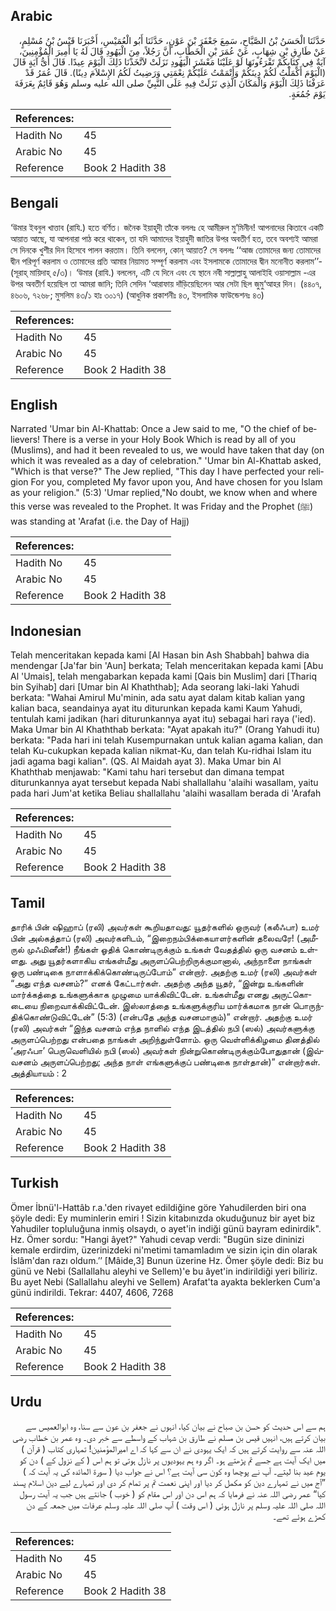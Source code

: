 ## Arabic


<div dir="rtl" lang="ar" style={{fontSize:'larger',backgroundColor:'#f8f9fa',padding:20}}>
حَدَّثَنَا الْحَسَنُ بْنُ الصَّبَّاحِ، سَمِعَ جَعْفَرَ بْنَ عَوْنٍ، حَدَّثَنَا أَبُو الْعُمَيْسِ، أَخْبَرَنَا قَيْسُ بْنُ مُسْلِمٍ، عَنْ طَارِقِ بْنِ شِهَابٍ، عَنْ عُمَرَ بْنِ الْخَطَّابِ، أَنَّ رَجُلاً، مِنَ الْيَهُودِ قَالَ لَهُ يَا أَمِيرَ الْمُؤْمِنِينَ، آيَةٌ فِي كِتَابِكُمْ تَقْرَءُونَهَا لَوْ عَلَيْنَا مَعْشَرَ الْيَهُودِ نَزَلَتْ لاَتَّخَذْنَا ذَلِكَ الْيَوْمَ عِيدًا‏.‏ قَالَ أَىُّ آيَةٍ قَالَ ‏(‏الْيَوْمَ أَكْمَلْتُ لَكُمْ دِينَكُمْ وَأَتْمَمْتُ عَلَيْكُمْ نِعْمَتِي وَرَضِيتُ لَكُمُ الإِسْلاَمَ دِينًا‏)‏‏.‏ قَالَ عُمَرُ قَدْ عَرَفْنَا ذَلِكَ الْيَوْمَ وَالْمَكَانَ الَّذِي نَزَلَتْ فِيهِ عَلَى النَّبِيِّ صلى الله عليه وسلم وَهُوَ قَائِمٌ بِعَرَفَةَ يَوْمَ جُمُعَةٍ‏.‏
</div>
<div style={{backgroundColor:'#f8f9fa',padding:20, marginBottom: 10}}><table> <thead> <tr> <th>References:</th> <th></th> </tr> </thead> <tbody><tr><td>Hadith No</td><td>45</td></tr><tr><td>Arabic No</td><td>45</td></tr><tr><td>Reference</td><td>Book 2 Hadith 38</td></tr></tbody></table></div>

## Bengali


<div dir="ltr" lang="bn" style={{fontSize:'larger',backgroundColor:'#f8f9fa',padding:20}}>
‘উমার ইবনুল খাত্তাব (রাযি.) হতে বর্ণিত। জনৈক ইয়াহূদী তাঁকে বললঃ হে আমীরুল মু’মিনীন! আপনাদের কিতাবে একটি আয়াত আছে, যা আপনারা পাঠ করে থাকেন, তা যদি আমাদের ইয়াহুদী জাতির উপর অবতীর্ণ হত, তবে অবশ্যই আমরা সে দিনকে খুশীর দিন হিসেবে পালন করতাম। তিনি বললেন, কোন্ আয়াত? সে বললঃ ‘‘আজ তোমাদের জন্য তোমাদের দ্বীন পরিপূর্ণ করলাম ও তোমাদের প্রতি আমার নিয়ামত সম্পূর্ণ করলাম এবং ইসলামকে তোমাদের দ্বীন মনোনীত করলাম’’- (সূরাহ্ মায়িদাহ্ ৫/৩)। ‘উমার (রাযি.) বললেন, এটি যে দিনে এবং যে স্থানে নবী সাল্লাল্লাহু আলাইহি ওয়াসাল্লাম -এর উপর অবতীর্ণ হয়েছিল তা আমরা জানি; তিনি সেদিন ‘আরাফায় দাঁড়িয়েছিলেন আর সেটা ছিল জুমু‘আহর দিন। (৪৪০৭, ৪৬০৬, ৭২৬৮; মুসলিম ৪৩/১ হাঃ ৩০১৭) (আধুনিক প্রকাশনীঃ ৪৩, ইসলামিক ফাউন্ডেশনঃ ৪৩)
</div>
<div style={{backgroundColor:'#f8f9fa',padding:20, marginBottom: 10}}><table> <thead> <tr> <th>References:</th> <th></th> </tr> </thead> <tbody><tr><td>Hadith No</td><td>45</td></tr><tr><td>Arabic No</td><td>45</td></tr><tr><td>Reference</td><td>Book 2 Hadith 38</td></tr></tbody></table></div>

## English


<div dir="ltr" lang="en" style={{fontSize:'larger',backgroundColor:'#f8f9fa',padding:20}}>
Narrated 'Umar bin Al-Khattab: Once a Jew said to me, "O the chief of believers! There is a verse in your Holy Book Which is read by all of you (Muslims), and had it been revealed to us, we would have taken that day (on which it was revealed as a day of celebration." 'Umar bin Al-Khattab asked, "Which is that verse?" The Jew replied, "This day I have perfected your religion For you, completed My favor upon you, And have chosen for you Islam as your religion." (5:3) 'Umar replied,"No doubt, we know when and where this verse was revealed to the Prophet. It was Friday and the Prophet (ﷺ) was standing at 'Arafat (i.e. the Day of Hajj)
</div>
<div style={{backgroundColor:'#f8f9fa',padding:20, marginBottom: 10}}><table> <thead> <tr> <th>References:</th> <th></th> </tr> </thead> <tbody><tr><td>Hadith No</td><td>45</td></tr><tr><td>Arabic No</td><td>45</td></tr><tr><td>Reference</td><td>Book 2 Hadith 38</td></tr></tbody></table></div>

## Indonesian


<div dir="ltr" lang="id" style={{fontSize:'larger',backgroundColor:'#f8f9fa',padding:20}}>
Telah menceritakan kepada kami [Al Hasan bin Ash Shabbah] bahwa dia mendengar [Ja'far bin 'Aun] berkata; Telah menceritakan kepada kami [Abu Al 'Umais], telah mengabarkan kepada kami [Qais bin Muslim] dari [Thariq bin Syihab] dari [Umar bin Al Khaththab]; Ada seorang laki-laki Yahudi berkata: "Wahai Amirul Mu'minin, ada satu ayat dalam kitab kalian yang kalian baca, seandainya ayat itu diturunkan kepada kami Kaum Yahudi, tentulah kami jadikan (hari diturunkannya ayat itu) sebagai hari raya ('ied). Maka Umar bin Al Khaththab berkata: "Ayat apakah itu?" (Orang Yahudi itu) berkata: "Pada hari ini telah Kusempurnakan untuk kalian agama kalian, dan telah Ku-cukupkan kepada kalian nikmat-Ku, dan telah Ku-ridhai Islam itu jadi agama bagi kalian". (QS. Al Maidah ayat 3). Maka Umar bin Al Khaththab menjawab: "Kami tahu hari tersebut dan dimana tempat diturunkannya ayat tersebut kepada Nabi shallallahu 'alaihi wasallam, yaitu pada hari Jum'at ketika Beliau shallallahu 'alaihi wasallam berada di 'Arafah
</div>
<div style={{backgroundColor:'#f8f9fa',padding:20, marginBottom: 10}}><table> <thead> <tr> <th>References:</th> <th></th> </tr> </thead> <tbody><tr><td>Hadith No</td><td>45</td></tr><tr><td>Arabic No</td><td>45</td></tr><tr><td>Reference</td><td>Book 2 Hadith 38</td></tr></tbody></table></div>

## Tamil


<div dir="ltr" lang="ta" style={{fontSize:'larger',backgroundColor:'#f8f9fa',padding:20}}>
தாரிக் பின் ஷிஹாப் (ரலி) அவர்கள் கூறியதாவது: யூதர்களில் ஒருவர் (கலீஃபா) உமர் பின் அல்கத்தாப் (ரலி) அவர்களிடம், “இறைநம்பிக்கையாளர்களின் தலைவரே! (அமீருல் முஃமினீன்!) நீங்கள் ஓதிக் கொண்டிருக்கும் உங்கள் வேதத்தில் ஒரு வசனம் உள்ளது. அது யூதர்களாகிய எங்கள்மீது அருளப்பெற்றிருக்குமானால், அந்நாளை நாங்கள் ஒரு பண்டிகை நாளாக்கிக்கொண்டிருப்போம்” என்றார். அதற்கு உமர் (ரலி) அவர்கள் “அது எந்த வசனம்?” எனக் கேட்டார்கள். அதற்கு அந்த யூதர், “இன்று உங்களின் மார்க்கத்தை உங்களுக்காக முழுமை யாக்கிவிட்டேன். உங்கள்மீது எனது அருட்கொடையை நிறைவாக்கிவிட்டேன். இஸ்லாத்தை உங்களுக்குரிய மார்க்கமாக நான் பொருந்திக்கொண்டுவிட்டேன்” (5:3) (என்பதே அந்த வசனமாகும்)” என்றார். அதற்கு உமர் (ரலி) அவர்கள் “இந்த வசனம் எந்த நாளில் எந்த இடத்தில் நபி (ஸல்) அவர்களுக்கு அருளப்பெற்றது என்பதை நாங்கள் அறிந்துள்ளோம். ஒரு வெள்ளிக்கிழமை தினத்தில் ‘அரஃபா’ பெருவெளியில் நபி (ஸல்) அவர்கள் நின்றுகொண்டிருக்கும்போதுதான் (இவ்வசனம் அருளப்பெற்றது; அந்த நாள் எங்களுக்குப் பண்டிகை நாள்தான்)” என்றார்கள். அத்தியாயம் : 2
</div>
<div style={{backgroundColor:'#f8f9fa',padding:20, marginBottom: 10}}><table> <thead> <tr> <th>References:</th> <th></th> </tr> </thead> <tbody><tr><td>Hadith No</td><td>45</td></tr><tr><td>Arabic No</td><td>45</td></tr><tr><td>Reference</td><td>Book 2 Hadith 38</td></tr></tbody></table></div>

## Turkish


<div dir="ltr" lang="tr" style={{fontSize:'larger',backgroundColor:'#f8f9fa',padding:20}}>
Ömer İbnü'l-Hattâb r.a.'den rivayet edildiğine göre Yahudilerden biri ona şöyle dedi: Ey muminlerin emiri ! Sizin kitabınızda okuduğunuz bir ayet biz Yahudiler topluluğuna inmiş olsaydı, o ayet'in indiği günü bayram edinirdik". Hz. Ömer sordu: "Hangi âyet?" Yahudi cevap verdi: "Bugün size dininizi kemale erdirdim, üzerinizdeki ni'metimi tamamladım ve sizin için din olarak İslâm'dan razı oldum.’’ [Mâide,3] Bunun üzerine Hz. Ömer şöyle dedi: Biz bu günü ve Nebi (Sallallahu aleyhi ve Sellem)'e bu âyet'in indirildiği yeri biliriz. Bu ayet Nebi (Sallallahu aleyhi ve Sellem) Arafat'ta ayakta beklerken Cum'a günü indirildi. Tekrar: 4407, 4606, 7268
</div>
<div style={{backgroundColor:'#f8f9fa',padding:20, marginBottom: 10}}><table> <thead> <tr> <th>References:</th> <th></th> </tr> </thead> <tbody><tr><td>Hadith No</td><td>45</td></tr><tr><td>Arabic No</td><td>45</td></tr><tr><td>Reference</td><td>Book 2 Hadith 38</td></tr></tbody></table></div>

## Urdu


<div dir="rtl" lang="ur" style={{fontSize:'larger',backgroundColor:'#f8f9fa',padding:20}}>
ہم سے اس حدیث کو حسن بن صباح نے بیان کیا، انہوں نے جعفر بن عون سے سنا، وہ ابوالعمیس سے بیان کرتے ہیں، انہیں قیس بن مسلم نے طارق بن شہاب کے واسطے سے خبر دی۔ وہ عمر بن خطاب رضی اللہ عنہ سے روایت کرتے ہیں کہ ایک یہودی نے ان سے کہا کہ اے امیرالمؤمنین! تمہاری کتاب ( قرآن ) میں ایک آیت ہے جسے تم پڑھتے ہو۔ اگر وہ ہم یہودیوں پر نازل ہوتی تو ہم اس ( کے نزول کے ) دن کو یوم عید بنا لیتے۔ آپ نے پوچھا وہ کون سی آیت ہے؟ اس نے جواب دیا ( سورۃ المائدہ کی یہ آیت کہ ) ”آج میں نے تمہارے دین کو مکمل کر دیا اور اپنی نعمت تم پر تمام کر دی اور تمہارے لیے دین اسلام پسند کیا“ عمر رضی اللہ عنہ نے فرمایا کہ ہم اس دن اور اس مقام کو ( خوب ) جانتے ہیں جب یہ آیت رسول اللہ صلی اللہ علیہ وسلم پر نازل ہوئی ( اس وقت ) آپ صلی اللہ علیہ وسلم عرفات میں جمعہ کے دن کھڑے ہوئے تھے۔
</div>
<div style={{backgroundColor:'#f8f9fa',padding:20, marginBottom: 10}}><table> <thead> <tr> <th>References:</th> <th></th> </tr> </thead> <tbody><tr><td>Hadith No</td><td>45</td></tr><tr><td>Arabic No</td><td>45</td></tr><tr><td>Reference</td><td>Book 2 Hadith 38</td></tr></tbody></table></div>